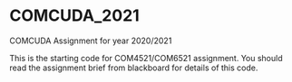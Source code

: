 # COMCUDA_2021
COMCUDA Assignment for year 2020/2021

This is the starting code for COM4521/COM6521 assignment. You should read the assignment brief from blackboard for details of this code.
